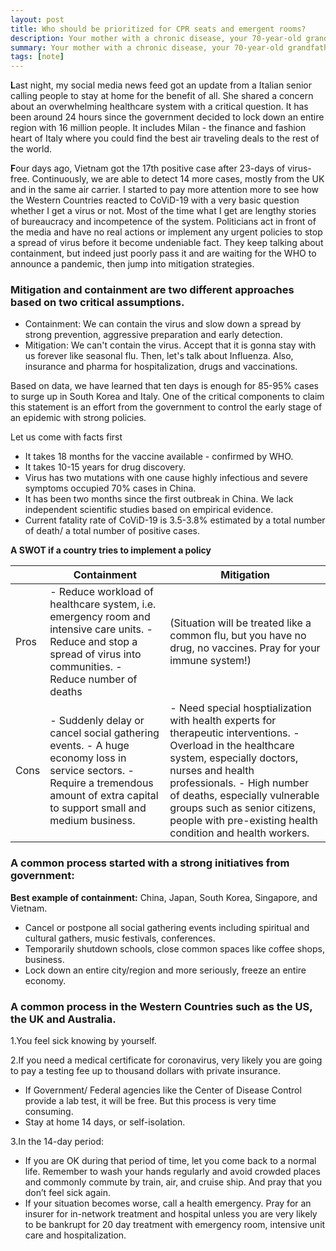 ```yaml
---
layout: post
title: Who should be prioritized for CPR seats and emergent rooms?
description: Your mother with a chronic disease, your 70-year-old grandfather or your children?
summary: Your mother with a chronic disease, your 70-year-old grandfather or your children?
tags: [note]
---
```


**L**ast night, my social media news feed got an update from a Italian senior calling people to stay at home for the benefit of all. She shared a concern about an overwhelming healthcare system with a critical question. It has been around 24 hours since the government decided to lock down an entire region with 16 million people. It includes Milan - the finance and fashion heart of Italy where you could find the best air traveling deals to the rest of the world.


**F**our days ago, Vietnam got the 17th positive case after 23-days of virus-free. Continuously, we are able to detect 14 more cases, mostly from the UK and in the same air carrier. I started to pay more attention more to see how the Western Countries reacted to CoViD-19 with a very basic question whether I get a virus or not. Most of the time what I get are lengthy stories of bureaucracy and incompetence of the system. Politicians act in front of the media and have no real actions or implement any urgent policies to stop a spread of virus before it become undeniable fact. They keep talking about containment, but indeed just poorly pass it and are waiting for the WHO to announce a pandemic, then jump into mitigation strategies.

### Mitigation and containment are two different approaches based on two critical assumptions.
* Containment: We can contain the virus and slow down a spread by strong prevention, aggressive preparation and early detection.
* Mitigation: We can't contain the virus. Accept that it is gonna stay with us forever like seasonal flu. Then, let's talk about Influenza. Also, insurance and pharma for hospitalization, drugs and vaccinations.

Based on data, we have learned that ten days is enough for 85-95% cases to surge up in South Korea and Italy. One of the critical components to claim this statement is an effort from the government to control the early stage of an epidemic with strong policies.

Let us come with facts first
* It takes 18 months for the vaccine available - confirmed by WHO.
* It takes 10-15 years for drug discovery.
* Virus has two mutations with one cause highly infectious and severe symptoms occupied 70% cases in China.
* It has been two months since the first outbreak in China. We lack independent scientific studies based on empirical evidence.
* Current fatality rate of CoViD-19 is 3.5-3.8% estimated by a total number of death/ a total number of positive cases.

**A SWOT if a country tries to implement a policy**

|  | Containment | Mitigation |  
|------|------------------------------------------------------------------------------------------------------------------------------------------------------------------------------------|--------------------------------------------------------------------------------------------------------------------------------------------------------------------------------------------------------------------------------------------------------------------------------------------------------------------------|
| Pros | - Reduce workload of healthcare system, i.e. emergency room and intensive care units. - Reduce and stop a spread of virus into communities. - Reduce number of deaths |  (Situation will be treated like a common flu, but you have no drug, no vaccines. Pray for your immune system!) |
| Cons | - Suddenly delay or cancel social gathering events. - A huge economy loss in service sectors. - Require a tremendous amount of extra capital to support small and medium business. | - Need special hosptialization with health experts for therapeutic interventions. - Overload in the healthcare system, especially doctors, nurses and health professionals. - High number of deaths, especially vulnerable groups such as senior citizens, people with pre-existing health condition and health workers. |

### A common process started with a strong initiatives from government:

**Best example of containment:** China, Japan, South Korea, Singapore, and Vietnam.

* Cancel or postpone all social gathering events including spiritual and cultural gathers, music festivals, conferences.
* Temporarily shutdown schools, close common spaces like coffee shops, business.
* Lock down an entire city/region and more seriously, freeze an entire economy.

### A common process in the Western Countries such as the US, the UK and Australia.

1.You feel sick knowing by yourself.

2.If you need a medical certificate for coronavirus, very likely you are going to pay a testing fee up to thousand dollars with private insurance.
  * If Government/ Federal agencies like the Center of Disease Control provide a lab test, it will be free. But this process is very time consuming.
  * Stay at home 14 days, or self-isolation.

3.In the 14-day period:
  * If you are OK during that period of time, let you come back to a normal life. Remember to wash your hands regularly and avoid crowded places and commonly commute by train, air, and cruise ship. And pray that you don’t feel sick again.
  * If your situation becomes worse, call a health emergency. Pray for an insurer for in-network treatment and hospital unless you are very likely to be bankrupt for 20 day treatment with emergency room, intensive unit care and hospitalization.

